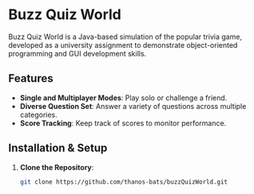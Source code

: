 # Buzz Quiz World

Buzz Quiz World is a Java-based simulation of the popular trivia game, developed as a university assignment to demonstrate object-oriented programming and GUI development skills.

## Features

- **Single and Multiplayer Modes**: Play solo or challenge a friend.
- **Diverse Question Set**: Answer a variety of questions across multiple categories.
- **Score Tracking**: Keep track of scores to monitor performance.

## Installation & Setup

1. **Clone the Repository**:
   ```sh
   git clone https://github.com/thanos-bats/buzzQuizWorld.git
